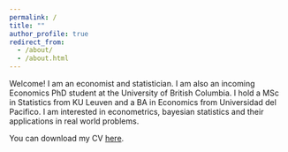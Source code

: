 ```yaml
---
permalink: /
title: ""
author_profile: true
redirect_from: 
  - /about/
  - /about.html
---
```


Welcome! I am an economist and statistician. I am also an incoming Economics PhD student at the University of British Columbia. I hold a MSc in Statistics from KU Leuven and a BA in Economics from Universidad del Pacifico. I am interested in econometrics, bayesian statistics and their applications in real world problems.

You can download my CV [here](/files/pdf/Esposito_Bruno_CV.pdf).

